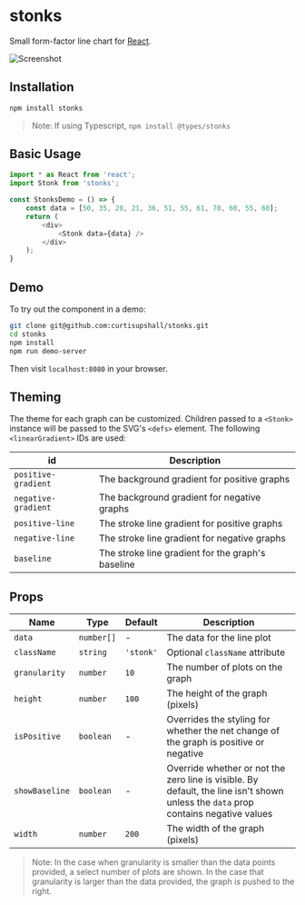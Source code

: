 # stonks

Small form-factor line chart for [React](https://github.com/facebook/react).

![Screenshot](https://user-images.githubusercontent.com/18599267/60739627-8707a480-9f17-11e9-8946-de8c0249b8ff.jpg)

## Installation

```bash
npm install stonks
```

> Note: If using Typescript, `npm install @types/stonks`

## Basic Usage

```javascript
import * as React from 'react';
import Stonk from 'stonks';

const StonksDemo = () => {
    const data = [50, 35, 20, 21, 36, 51, 55, 61, 70, 60, 55, 60];
    return (
        <div>
            <Stonk data={data} />
        </div>
    );
}
```

## Demo

To try out the component in a demo:

```bash
git clone git@github.com:curtisupshall/stonks.git
cd stonks
npm install
npm run demo-server
```

Then visit `localhost:8080` in your browser.

## Theming

The theme for each graph can be customized. Children passed to a `<Stonk>` instance will be passed to the SVG's `<defs>` element. The following `<linearGradient>` IDs are used:

|id|Description|
|--|-----------|
|`positive-gradient`|The background gradient for positive graphs
|`negative-gradient`|The background gradient for negative graphs
|`positive-line`|The stroke line gradient for positive graphs
|`negative-line`|The stroke line gradient for negative graphs
|`baseline`|The stroke line gradient for the graph's baseline

## Props

|Name|Type|Default|Description
|----|----|-------|-----------
|`data`|`number[]`|- |The data for the line plot
|`className`|`string`|`'stonk'`|Optional `className` attribute
|`granularity`|`number`|`10`|The number of plots on the graph
|`height`|`number`|`100`|The height of the graph (pixels)
|`isPositive`|`boolean`|-|Overrides the styling for whether the net change of the graph is positive or negative
|`showBaseline`|`boolean`|-|Override whether or not the zero line is visible. By default, the line isn't shown unless the `data` prop contains negative values
|`width`|`number`|`200`|The width of the graph (pixels)

>Note: In the case when granularity is smaller than the data points provided, a select number of plots are shown. In the case that granularity is larger than the data provided, the graph is pushed to the right.
